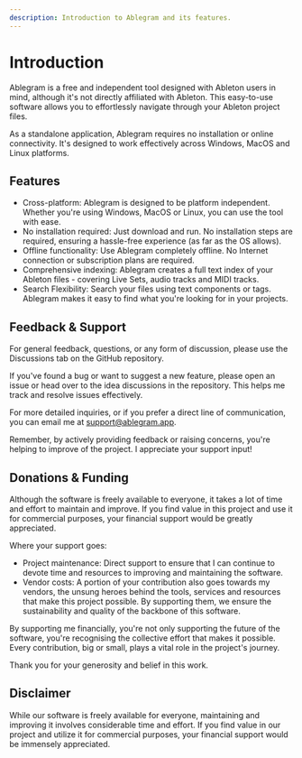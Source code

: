 ```yaml
---
description: Introduction to Ablegram and its features.
---
```


# Introduction

Ablegram is a free and independent tool designed with Ableton users in mind, although it's not directly affiliated with Ableton. This easy-to-use software allows you to effortlessly navigate through your Ableton project files.

As a standalone application, Ablegram requires no installation or online connectivity. It's designed to work effectively across Windows, MacOS and Linux platforms.

## Features

- Cross-platform: Ablegram is designed to be platform independent. Whether you're using Windows, MacOS or Linux, you can use the tool with ease.
- No installation required: Just download and run. No installation steps are required, ensuring a hassle-free experience (as far as the OS allows).
- Offline functionality: Use Ablegram completely offline. No Internet connection or subscription plans are required.
- Comprehensive indexing: Ablegram creates a full text index of your Ableton files - covering Live Sets, audio tracks and MIDI tracks.
- Search Flexibility: Search your files using text components or tags. Ablegram makes it easy to find what you're looking for in your projects.

## Feedback & Support

For general feedback, questions, or any form of discussion, please use the Discussions tab on the GitHub repository.

If you've found a bug or want to suggest a new feature, please open an issue or head over to the idea discussions in the repository. This helps me track and resolve issues effectively.

For more detailed inquiries, or if you prefer a direct line of communication, you can email me at support@ablegram.app.

Remember, by actively providing feedback or raising concerns, you're helping to improve of the project. I appreciate your support input!

## Donations & Funding

Although the software is freely available to everyone, it takes a lot of time and effort to maintain and improve. If you find value in this project and use it for commercial purposes, your financial support would be greatly appreciated.

Where your support goes:

- Project maintenance: Direct support to ensure that I can continue to devote time and resources to improving and maintaining the software.
- Vendor costs: A portion of your contribution also goes towards my vendors, the unsung heroes behind the tools, services and resources that make this project possible. By supporting them, we ensure the sustainability and quality of the backbone of this software.

By supporting me financially, you're not only supporting the future of the software, you're recognising the collective effort that makes it possible. Every contribution, big or small, plays a vital role in the project's journey.

Thank you for your generosity and belief in this work.

## Disclaimer

While our software is freely available for everyone, maintaining and improving it involves considerable time and effort. If you find value in our project and utilize it for commercial purposes, your financial support would be immensely appreciated.
